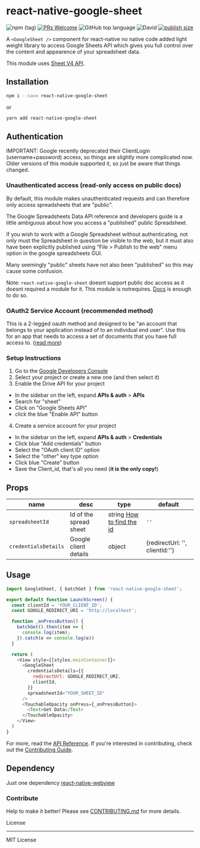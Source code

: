 # react-native-google-sheet

![npm (tag)](https://img.shields.io/npm/v/react-native-google-sheet/latest) [![PRs Welcome](https://img.shields.io/badge/PRs-welcome-brightgreen.svg?style=flat-square)](http://makeapullrequest.com) ![GitHub top language](https://img.shields.io/github/languages/top/subhendukundu/react-native-google-sheet) ![David](https://img.shields.io/david/subhendukundu/react-native-google-sheet) [![publish size](https://badgen.net/packagephobia/publish/react-native-google-sheet)](https://badgen.net/packagephobia/publish/react-native-google-sheet)

A `<GoogleSheet />` component for react-native no native code added light weight library to access Google Sheets API which gives you full control over the content and appearence of your spreadsheet data.

This module uses [Sheet V4 API](https://developers.google.com/sheets/api/).

## Installation

```sh
npm i --save react-native-google-sheet
```

or

```sh
yarn add react-native-google-sheet
```

## Authentication

IMPORTANT: Google recently deprecated their ClientLogin (username+password)
access, so things are slightly more complicated now. Older versions of this
module supported it, so just be aware that things changed.

### Unauthenticated access (read-only access on public docs)

By default, this module makes unauthenticated requests and can therefore
only access spreadsheets that are "public".

The Google Spreadsheets Data API reference and developers guide is a little
ambiguous about how you access a "published" public Spreadsheet.

If you wish to work with a Google Spreadsheet without authenticating, not only
must the Spreadsheet in question be visible to the web, but it must also have
been explicitly published using "File > Publish to the web" menu option in
the google spreadsheets GUI.

Many seemingly "public" sheets have not also been "published" so this may
cause some confusion.

Note:  `react-native-google-sheet` doesnt support public doc access as it doesnt required a module for it. This module is notrequires. [Docs](https://developers.google.com/sheets/api/samples/reading) is enough to do so.

### OAuth2 Service Account (recommended method)

This is a 2-legged oauth method and designed to be "an account that belongs to your application instead of to an individual end user".
Use this for an app that needs to access a set of documents that you have full access to.
([read more](https://developers.google.com/identity/protocols/OAuth2ServiceAccount))

### Setup Instructions

1. Go to the [Google Developers Console](https://console.developers.google.com/apis/dashboard)
2. Select your project or create a new one (and then select it)
3. Enable the Drive API for your project
  - In the sidebar on the left, expand __APIs & auth__ > __APIs__
  - Search for "sheet"
  - Click on "Google Sheets API"
  - click the blue "Enable API" button
4. Create a service account for your project
  - In the sidebar on the left, expand __APIs & auth__ > __Credentials__
  - Click blue "Add credentials" button
  - Select the "OAuth client ID" option
  - Select the "other" key type option
  - Click blue "Create" button
  - Save the Client_id, that's all you need (__it is the only copy!__)

## Props

| name | desc | type | default
| --- | --- | --- | --- |
| `spreadsheetId` | Id of the spread sheet  | string [How to find the id](https://developers.google.com/sheets/api/guides/concepts) | `''`
| `credentialsDetails` | Google client details | object | {redirectUrl: '', clientId:''}

## Usage

```javascript
import GoogleSheet, { batchGet } from 'react-native-google-sheet';

export default function LaunchScreen() {
  const clientId = 'YOUR_CLIENT_ID';
  const GOOGLE_REDIRECT_URI = 'http://localhost';

  function _onPressButton() {
    batchGet().then(item => {
      console.log(item);
    }).catch(e => console.log(e))
  }

  return (
    <View style={[styles.mainContainer]}>
      <GoogleSheet
        credentialsDetails={{
          redirectUrl: GOOGLE_REDIRECT_URI,
          clientId,
        }}
        spreadsheetId="YOUR_SHEET_ID"
      />
      <TouchableOpacity onPress={_onPressButton}>
        <Text>Get Data</Text>
      </TouchableOpacity>
    </View>
  )
}
```

For more, read the [API Reference](https://github.com/subhendukundu/react-native-google-sheet/blob/master/docs/Reference.md). If you're interested in contributing, check out the [Contributing Guide](https://github.com/subhendukundu/react-native-google-sheet/blob/master/CONTRIBUTING.md).

## Dependency

Just one dependency
[react-native-webview](https://github.com/react-native-community/react-native-webview)

### Contribute

Help to make it better! Please see [CONTRIBUTING.md](https://github.com/subhendukundu/react-native-google-sheet/blob/master/CONTRIBUTING.md) for more details.

License

----
MIT License
